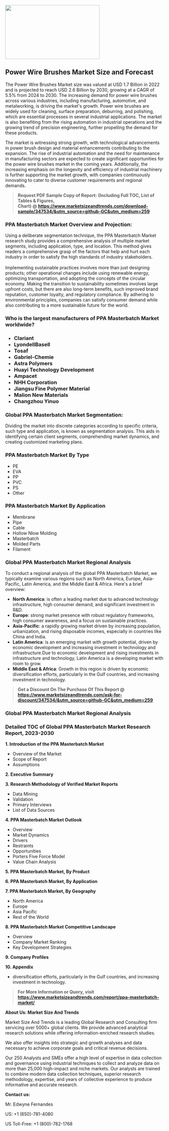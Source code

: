 <p><img class="alignnone size-medium wp-image-20088" src="https://ffe5etoiles.com/wp-content/uploads/2024/12/MST1-300x171.png" alt="" width="300" height="171" /></p><h2>Power Wire Brushes Market Size and Forecast</h2><p>The Power Wire Brushes Market size was valued at USD 1.7 Billion in 2022 and is projected to reach USD 2.6 Billion by 2030, growing at a CAGR of 5.5% from 2024 to 2030. The increasing demand for power wire brushes across various industries, including manufacturing, automotive, and metalworking, is driving the market's growth. Power wire brushes are widely used for cleaning, surface preparation, deburring, and polishing, which are essential processes in several industrial applications. The market is also benefiting from the rising automation in industrial operations and the growing trend of precision engineering, further propelling the demand for these products.</p><p>The market is witnessing strong growth, with technological advancements in power brush design and material enhancements contributing to the expansion. The rise of industrial automation and the need for maintenance in manufacturing sectors are expected to create significant opportunities for the power wire brushes market in the coming years. Additionally, the increasing emphasis on the longevity and efficiency of industrial machinery is further supporting the market growth, with companies continuously innovating to cater to diverse customer requirements and regional demands.</p></p><blockquote id="" class=""><strong>Request PDF Sample Copy of Report: (Including Full TOC, List of Tables &amp; Figures, Chart)&nbsp;@&nbsp;<strong><a href="https://www.marketsizeandtrends.com/download-sample/347534/&utm_source=github-GC&utm_medium=259" target="_blank">https://www.marketsizeandtrends.com/download-sample/347534/&utm_source=github-GC&utm_medium=259</a></strong></strong></blockquote><h3 id="" class="">PPA Masterbatch Market&nbsp;Overview and Projection:</h3><p id="" class="">Using a deliberate segmentation technique, the PPA Masterbatch Market research study provides a comprehensive analysis of multiple market segments, including application, type, and location. This method gives readers a comprehensive grasp of the factors that help and hurt each industry in order to satisfy the high standards of industry stakeholders. <br /> <br />Implementing sustainable practices involves more than just designing products; other operational changes include using renewable energy, optimizing transportation, and adopting the concepts of the circular economy. Making the transition to sustainability sometimes involves large upfront costs, but there are also long-term benefits, such improved brand reputation, customer loyalty, and regulatory compliance. By adhering to environmental principles, companies can satisfy consumer demand while also contributing to a more sustainable future for the world.</p><h3 id="" class="">Who is the largest manufacturers of&nbsp;PPA Masterbatch Market worldwide?</h3><h3 class=""><p><ul><li>Clariant </li><li> LyondellBasell </li><li> Tosaf </li><li> Gabriel-Chemie </li><li> Astra Polymers </li><li> Huayi Technology Development </li><li> Ampacet </li><li> NHH Corporation </li><li> Jiangsu Fine Polymer Material </li><li> Malion New Materials </li><li> Changzhou Yinuo</li></ul></p></h3><h3 id="" class="">Global&nbsp;PPA Masterbatch Market Segmentation:</h3><p id="" class="">Dividing the market into discrete categories according to specific criteria, such type and application, is known as segmentation analysis. This aids in identifying certain client segments, comprehending market dynamics, and creating customized marketing plans.</p><h3 id="" class="">PPA Masterbatch Market&nbsp;By Type</h3><p><p><ul><li>PE</li><li> EVA</li><li> PP</li><li> PVC</li><li> PS</li><li> Other</p></li></ul></p></p><h3 id="" class="">PPA Masterbatch Market&nbsp;By Application</h3><p class=""><p><ul><li>Membrane</li><li> Pipe</li><li> Cable</li><li> Hollow Nlow Molding</li><li> Masterbatch</li><li> Molded Parts</li><li> Filament</li></ul></p></p><h3 id="" class="">Global PPA Masterbatch Market Regional Analysis</h3><p id="" class="">To conduct a regional analysis of the global PPA Masterbatch Market, we typically examine various regions such as North America, Europe, Asia-Pacific, Latin America, and the Middle East &amp; Africa. Here's a brief overview:</p><ul><li><strong>North America</strong>: is often a leading market due to advanced technology infrastructure, high consumer demand, and significant investment in R&amp;D.</li><li><strong>Europe</strong>: strong market presence with robust regulatory frameworks, high consumer awareness, and a focus on sustainable practices.</li><li><strong>Asia-Pacific</strong>: a rapidly growing market driven by increasing population, urbanization, and rising disposable incomes, especially in countries like China and India.</li><li><strong>Latin America</strong>: is an emerging market with growth potential, driven by economic development and increasing investment in technology and infrastructure.Due to economic development and rising investments in infrastructure and technology, Latin America is a developing market with room to grow.</li><li><strong>Middle East &amp; Africa</strong>: Growth in this region is driven by economic diversification efforts, particularly in the Gulf countries, and increasing investment in technology.</li></ul><blockquote id="" class=""><strong>Get a Discount On The Purchase Of This Report @ <strong><a href="https://www.marketsizeandtrends.com/ask-for-discount/347534/&utm_source=github-GC&utm_medium=259" target="_blank">https://www.marketsizeandtrends.com/ask-for-discount/347534/&utm_source=github-GC&utm_medium=259</a></strong></strong></blockquote><h3 id="" class="">Global PPA Masterbatch Market Regional Analysis</h3><h3 id="" class="">Detailed TOC of Global PPA Masterbatch Market Research Report, 2023-2030</h3><p id="" class=""><strong>1. Introduction of the PPA Masterbatch Market</strong></p><ul><li>Overview of the Market</li><li>Scope of Report</li><li>Assumptions</li></ul><p id="" class=""><strong>2. Executive Summary</strong></p><p id="" class=""><strong>3. Research Methodology of Verified Market Reports</strong></p><ul><li>Data Mining</li><li>Validation</li><li>Primary Interviews</li><li>List of Data Sources</li></ul><p id="" class=""><strong>4. PPA Masterbatch Market Outlook</strong></p><ul><li>Overview</li><li>Market Dynamics</li><li>Drivers</li><li>Restraints</li><li>Opportunities</li><li>Porters Five Force Model</li><li>Value Chain Analysis</li></ul><p id="" class=""><strong>5. PPA Masterbatch Market, By Product</strong></p><p id="" class=""><strong>6. PPA Masterbatch Market, By Application</strong></p><p id="" class=""><strong>7. PPA Masterbatch Market, By Geography</strong></p><ul><li>North America</li><li>Europe</li><li>Asia Pacific</li><li>Rest of the World</li></ul><p id="" class=""><strong>8. PPA Masterbatch Market Competitive Landscape</strong></p><ul><li>Overview</li><li>Company Market Ranking</li><li>Key Development Strategies</li></ul><p id="" class=""><strong>9. Company Profiles</strong></p><p id="" class=""><strong>10. Appendix</strong></p><ul><li>diversification efforts, particularly in the Gulf countries, and increasing investment in technology.</li></ul><blockquote id="" class=""><strong>For More Information or Query, visit <strong><strong><a href="https://www.marketsizeandtrends.com/report/ppa-masterbatch-market/" target="_blank">https://www.marketsizeandtrends.com/report/ppa-masterbatch-market/</a></strong></strong></strong></blockquote><p id="" class=""><strong>About Us: Market Size And Trends</strong></p><p id="" class="">Market Size And Trends is a leading Global Research and Consulting firm servicing over 5000+ global clients. We provide advanced analytical research solutions while offering information-enriched research studies.</p><p id="" class="">We also offer insights into strategic and growth analyses and data necessary to achieve corporate goals and critical revenue decisions.</p><p id="" class="">Our 250 Analysts and SMEs offer a high level of expertise in data collection and governance using industrial techniques to collect and analyze data on more than 25,000 high-impact and niche markets. Our analysts are trained to combine modern data collection techniques, superior research methodology, expertise, and years of collective experience to produce informative and accurate research.</p><p id="" class=""><strong>Contact us:</strong></p><p id="" class="">Mr. Edwyne Fernandes</p><p id="" class="">US: +1 (650)-781-4080</p><p id="" class="">US Toll-Free: +1 (800)-782-1768</p>
